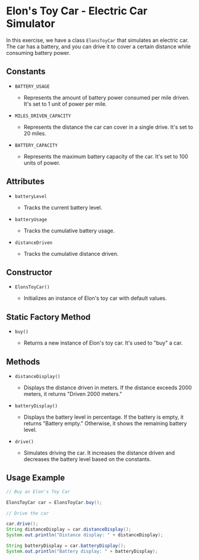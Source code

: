 # Elon's Toy Car - Electric Car Simulator

In this exercise, we have a class `ElonsToyCar` that simulates an electric car. The car has a battery, and you can drive it to cover a certain distance while consuming battery power.

## Constants

- `BATTERY_USAGE`

    - Represents the amount of battery power consumed per mile driven. It's set to 1 unit of power per mile.

- `MILES_DRIVEN_CAPACITY`

    - Represents the distance the car can cover in a single drive. It's set to 20 miles.

- `BATTERY_CAPACITY`

    - Represents the maximum battery capacity of the car. It's set to 100 units of power.

## Attributes

- `batteryLevel`

    - Tracks the current battery level.

- `batteryUsage`

    - Tracks the cumulative battery usage.

- `distanceDriven`

    - Tracks the cumulative distance driven.

## Constructor

- `ElonsToyCar()`

    - Initializes an instance of Elon's toy car with default values.

## Static Factory Method

- `buy()`

    - Returns a new instance of Elon's toy car. It's used to "buy" a car.

## Methods

- `distanceDisplay()`

    - Displays the distance driven in meters. If the distance exceeds 2000 meters, it returns "Driven 2000 meters."

- `batteryDisplay()`

    - Displays the battery level in percentage. If the battery is empty, it returns "Battery empty." Otherwise, it shows the remaining battery level.

- `drive()`

    - Simulates driving the car. It increases the distance driven and decreases the battery level based on the constants.

## Usage Example

```java
// Buy an Elon's Toy Car

ElonsToyCar car = ElonsToyCar.buy();

// Drive the car

car.drive();
String distanceDisplay = car.distanceDisplay();
System.out.println("Distance display: " + distanceDisplay);

String batteryDisplay = car.batteryDisplay();
System.out.println("Battery display: " + batteryDisplay);
